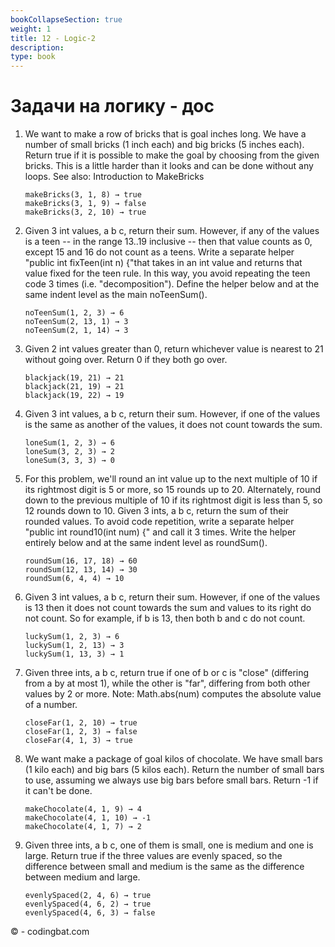 ```yaml
---
bookCollapseSection: true
weight: 1
title: 12 - Logic-2 
description: 
type: book 
---
```


# Задачи на логику - дос

1. We want to make a row of bricks that is goal inches long. We have a number of small bricks (1 inch each) and big bricks (5 inches each). Return true if it is possible to make the goal by choosing from the given bricks. This is a little harder than it looks and can be done without any loops. See also: Introduction to MakeBricks
    ```
    makeBricks(3, 1, 8) → true
    makeBricks(3, 1, 9) → false
    makeBricks(3, 2, 10) → true
    ```
2. Given 3 int values, a b c, return their sum. However, if any of the values is a teen -- in the range 13..19 inclusive -- then that value counts as 0, except 15 and 16 do not count as a teens. Write a separate helper "public int fixTeen(int n) {"that takes in an int value and returns that value fixed for the teen rule. In this way, you avoid repeating the teen code 3 times (i.e. "decomposition"). Define the helper below and at the same indent level as the main noTeenSum().
    ```
    noTeenSum(1, 2, 3) → 6
    noTeenSum(2, 13, 1) → 3
    noTeenSum(2, 1, 14) → 3
    ```
3. Given 2 int values greater than 0, return whichever value is nearest to 21 without going over. Return 0 if they both go over.
    ```    
    blackjack(19, 21) → 21
    blackjack(21, 19) → 21
    blackjack(19, 22) → 19
    ```
4. Given 3 int values, a b c, return their sum. However, if one of the values is the same as another of the values, it does not count towards the sum.
    ```
    loneSum(1, 2, 3) → 6
    loneSum(3, 2, 3) → 2
    loneSum(3, 3, 3) → 0
    ```
5. For this problem, we'll round an int value up to the next multiple of 10 if its rightmost digit is 5 or more, so 15 rounds up to 20. Alternately, round down to the previous multiple of 10 if its rightmost digit is less than 5, so 12 rounds down to 10. Given 3 ints, a b c, return the sum of their rounded values. To avoid code repetition, write a separate helper "public int round10(int num) {" and call it 3 times. Write the helper entirely below and at the same indent level as roundSum().
    ```
    roundSum(16, 17, 18) → 60
    roundSum(12, 13, 14) → 30
    roundSum(6, 4, 4) → 10
    ```
6. Given 3 int values, a b c, return their sum. However, if one of the values is 13 then it does not count towards the sum and values to its right do not count. So for example, if b is 13, then both b and c do not count.
    ```   
    luckySum(1, 2, 3) → 6
    luckySum(1, 2, 13) → 3
    luckySum(1, 13, 3) → 1
    ```
7. Given three ints, a b c, return true if one of b or c is "close" (differing from a by at most 1), while the other is "far", differing from both other values by 2 or more. Note: Math.abs(num) computes the absolute value of a number.
    ```
    closeFar(1, 2, 10) → true
    closeFar(1, 2, 3) → false
    closeFar(4, 1, 3) → true
    ```
8. We want make a package of goal kilos of chocolate. We have small bars (1 kilo each) and big bars (5 kilos each). Return the number of small bars to use, assuming we always use big bars before small bars. Return -1 if it can't be done.
    ```   
    makeChocolate(4, 1, 9) → 4
    makeChocolate(4, 1, 10) → -1
    makeChocolate(4, 1, 7) → 2
    ```
9. Given three ints, a b c, one of them is small, one is medium and one is large. Return true if the three values are evenly spaced, so the difference between small and medium is the same as the difference between medium and large.
    ```
    evenlySpaced(2, 4, 6) → true
    evenlySpaced(4, 6, 2) → true
    evenlySpaced(4, 6, 3) → false
     ```

© - codingbat.com
